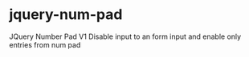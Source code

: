 # jquery-num-pad
JQuery Number Pad V1
Disable input to an form input and enable only entries from num pad
